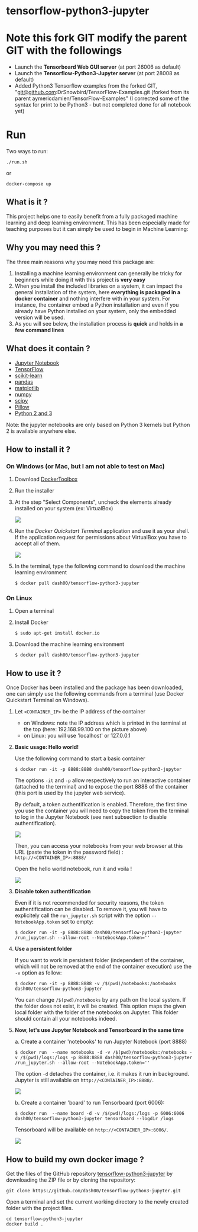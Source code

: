 # tensorflow-python3-jupyter

# Note this fork GIT modify the parent GIT with the followings
* Launch the **Tensorboard Web GUI server** (at port 26006 as default)
* Launch the **Tensorflow-Python3-Jupyter server** (at port 28008 as default)
* Added Python3 Tensorflow examples from the forked GIT, "git@github.com:DrSnowbird/TensorFlow-Examples.git (forked from its parent aymericdamien/TensorFlow-Examples" (I corrected some of the syntax for print to be Python3 - but not completed done for all notebook yet)

# Run
Two ways to run:
```
./run.sh
```
or
```
docker-compose up
```

## What is it ?

This project helps one to easily benefit from a fully packaged machine learning and deep learning environment.  This has been especially made for teaching purposes but it can simply be used to begin in Machine Learning: 

## Why you may need this ?

The three main reasons why you may need this package are: 
1. Installing a machine learning environment can generally be tricky for beginners while doing it with this project is **very easy**
2. When you install the included libraries on a system, it can impact the general installation of the system, here **everything is packaged in a docker container** and nothing interfere with in your system. For instance, the container embed a Python installation and even if you already have Python installed on your system, only the embedded version will be used. 
3. As you will see below, the installation process is **quick** and holds in **a few command lines** 

## What does it contain ? 

* [Jupyter Notebook](https://jupyter.org/)
* [TensorFlow](https://www.tensorflow.org/)
* [scikit-learn](http://scikit-learn.org/stable/)
* [pandas](http://pandas.pydata.org/)
* [matplotlib](https://matplotlib.org/)
* [numpy](http://www.numpy.org/)
* [scipy](https://www.scipy.org/)
* [Pillow](https://pillow.readthedocs.io/en/4.1.x/)
* [Python 2 and 3](https://www.python.org/)

Note: the jupyter notebooks are only based on Python 3 kernels but Python 2 is available anywhere else.

## How to install it ?

### On Windows (or Mac, but I am not able to test on Mac)

1. Download [DockerToolbox](https://www.docker.com/products/docker-toolbox)

2. Run the installer 

3. At the step "Select Components", uncheck the elements already installed on your system (ex: VirtualBox)

	![](./imgs/win_docker_install.png) 
	
4.  Run the *Docker Quickstart Terminal* application and use it as your shell. If the application request for permissions about VirtualBox you have to accept all of them.

	![](./imgs/win_terminal.png) 
	
5. In the terminal, type the following command to download the machine learning environment

	```
	$ docker pull dash00/tensorflow-python3-jupyter
	```

### On Linux

1. Open a terminal

1. Install Docker 

	```
	$ sudo apt-get install docker.io
	```
	
2. Download the machine learning environment

	```
	$ docker pull dash00/tensorflow-python3-jupyter
	```

## How to use it ?

Once Docker has been installed and the package has been downloaded, one can simply use the following commands from a terminal (use Docker Quickstart Terminal on Windows). 

1. Let `<CONTAINER_IP>` be the IP address of the container
	- on Windows: note the IP address which is printed in the terminal at the top (here: 192.168.99.100 on the picture above)
	- on Linux: you will use 'localhost' or 127.0.0.1
	
2. **Basic usage: Hello world!** 

	Use the following command to start a basic container
	
	```
	$ docker run -it -p 8888:8888 dash00/tensorflow-python3-jupyter
	```
	
	The options `-it` and `-p` allow respectively to run an interactive container (attached to the terminal) and to expose the port 8888 of the container (this port is used by the jupyter web service). 
	
	By default, a token authentification is enabled. Therefore, the first time you use the container you will need to copy the token from the terminal to log in the Jupyter Notebook (see next subsection to disable authentification). 
	
	![](./imgs/token_run.png) 
	
	Then, you can access your notebooks from your web browser at this URL (paste the token in the password field) : 
	`http://<CONTAINER_IP>:8888/`
	
	Open the hello world notebook, run it and voila !
	
	![](./imgs/hello_world.png) 
	

3. **Disable token authentification**

	Even if it is not recommended for security reasons, the token authentification can be disabled. To remove it, you will have to explicitely call the `run_jupyter.sh` script  with the option `--NotebookApp.token` set to empty: 
	
	```
	$ docker run -it -p 8888:8888 dash00/tensorflow-python3-jupyter /run_jupyter.sh --allow-root --NotebookApp.token=''
	``` 

4. **Use a persistent folder**

	If you want to work in persistent folder (independent of the container, which will not be removed at the end of the container execution) use the  `-v` option as follow:
	
	 ``` 
	$ docker run -it -p 8888:8888 -v /$(pwd)/notebooks:/notebooks dash00/tensorflow-python3-jupyter
	```
	
	You can change `/$(pwd)/notebooks` by any path on the local system. If the folder does not exist, it will be created. This option maps the given local folder with the folder of the notebooks on Jupyter. This folder should contain all your notebooks indeed. 

5. **Now, let's use Jupyter Notebook and Tensorboard in the same time** 

	a. Create a container 'notebooks' to run Jupyter Notebook (port 8888)

	```
	$ docker run  --name notebooks -d -v /$(pwd)/notebooks:/notebooks -v /$(pwd)/logs:/logs -p 8888:8888 dash00/tensorflow-python3-jupyter /run_jupyter.sh --allow-root --NotebookApp.token=''
	```
	 
	The option `-d` detaches the container, i.e. it makes it run in background. Jupyter is still available on `http://<CONTAINER_IP>:8888/`.
	
	<kbd>![](./imgs/my_notebooks.png)</kbd>
	
	b. Create a container 'board' to run Tensorboard (port 6006):
	
	```
	$ docker run  --name board -d -v /$(pwd)/logs:/logs -p 6006:6006 dash00/tensorflow-python3-jupyter tensorboard --logdir /logs
	```
	
	Tensorboard will be available on `http://<CONTAINER_IP>:6006/`.
	
	![](./imgs/tensorboard.png) 
	 
## How to build my own docker image ?

Get the files of the GitHub repository [tensorflow-python3-jupyter](https://github.com/dash00/tensorflow-python3-jupyter) by downloading the ZIP file or by cloning the repository:

```
git clone https://github.com/dash00/tensorflow-python3-jupyter.git
```

Open a terminal and set the current working directory to the newly created folder with the project files. 

```
cd tensorflow-python3-jupyter
docker build .
```




